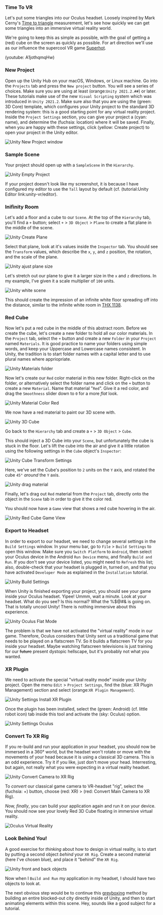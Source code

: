 ### Time To VR
Let's put some triangles into our Oculus headset. Loosely inspired by Mark Cerny's [Time to triangle](https://www.youtube.com/watch?v=ph8LyNIT9sg&t=162s) measurement, let's see how quickly we can get some triangles into an immersive virtual reality world.

We're going to keep this as simple as possible, with the goal of getting a (red) cube on the screen as quickly as possible. For art direction we'll use as our influence the supercool VR game [Superhot](https://superhotgame.com).

(youtube: A1jothqmqHw)

### New Project
Open up the Unity Hub on your macOS, Windows, or Linux machine. Go into the `Projects` tab and press the `New project` button. You will see a series of choices. Make sure you are using at least (orange:`Unity 2021.2.##`) or later. These tutorials make use of the new `Visual Scripting` system which was introduced in `Unity 2021.2`. Make sure also that you are using the (green: 3D Core) template, which configures your Unity project to the standard 3D rendering system: this is a good starting point for any virtual reality project. Inside the `Project Settings` section, you can give your project a (cyan: name), and determine the (fuchsia: location) where it will be saved. Finally, when you are happy with these settings, click (yellow: Create project) to open your project in the Unity editor.

![Unity New Project window](unity-new-project-window.jpg)

### Sample Scene
Your project should open up with a `SampleScene` in the `Hierarchy`.

![Unity Empty Project](unity-empty-project.png)

If your project doesn't look like my screenshot, it is because I have configured my editor to use the `Tall` layout by default (cf. (tutorial:Unity Editor link:unity-vr/editor).

### Inifinity Room
Let's add a floor and a cube to our `Scene`. At the top of the `Hierarchy` tab, you'll find a `+` button; select `+` > `3D Object` > `Plane` to create a flat plane in the middle of the scene.

![Unity Create Plane](unity-create-plane.jpg)

Select that plane, look at it's values inside the `Inspector` tab. You should see the `Transform` values, which describe the `x`, `y`, and `z` position, the rotation, and the scale of the plane.

![Unity ajust plane size](unity-plane-100-1-100.png)

Let's stretch out our plane to give it a larger size in the `x` and `z` directions. In my example, I've given it a scale multiplier of `100` units.

![Unity white scene](unity-white-scene.png)

This should create the impression of an infinite white floor spreading off into the distance, similar to the infinite white room in [THX 1138](https://www.youtube.com/watch?v=nkQAhpLBok8).

### Red Cube
Now let's put a red cube in the middle of this abstract room. Before we create the cube, let's create a new folder to hold all our color materials. In the `Project` tab, select the `+` button and create a new `Folder` in your `Project` named `Materials`. It is good practice to name your folders using simple words, and keep your Uppercase and Lowercase names consistent. In Unity, the tradition is to start folder names with a capital letter and to use plural names where appriopriate.

![Unity Materials folder](unity-materials-folder.png)

Now let's create our `Red` color material in this new folder. Right-click on the folder, or alternatively select the folder name and click on the `+` button to create a new `Material`. Name that material "`Red`". Give it a red color, and drag the `Smoothness` slider down to `0` for a more *flat* look.

![Unity Material Color Red](unity-material-color-red.png)

We now have a red material to paint our 3D scene with.

![Unity 3D Cube](unity-create-cube.png)

Go back to the `Hierarchy` tab and create a `+` > `3D Object` > `Cube`.

This should inject a 3D Cube into your `Scene`, but unfortunately the cube is stuck in the floor. Let's lift the cube into the air and give it a little rotation using the following settings in the `Cube` object's `Inspector`:

![Unity Cube Transform Settings](unity-3d-cube-transform.png)

Here, we've set the Cube's position to `2` units on the `Y` axis, and rotated the cube `45°` *around* the `Y` axis.

![Unity drag material](unity-drag-material.png)

Finally, let's drag out `Red` material from the `Project` tab, directly onto the object in the `Scene` tab in order to give it the color red.

You should now have a `Game` view that shows a red cube hovering in the air.

![Unity Red Cube Game View](unity-red-cube-game-view.png)

### Export to Headset
In order to export to our headset, we need to change several settings in the `Build Settings` window. In your menu bar, go to `File` > `Build Settings` to open this window. Make sure you `Switch Platform` to `Android`, then select your Oculus device in the Android `Run Device` menu, and finally `Build and Run`. If you don't see your device listed, you might need to `Refresh` this list; also, double-check that your headset is plugged in, turned on, and that you have activated `Developer Mode` as explained in the `Installation` tutorial.

![Unity Build Settings](unity-build-settings.png)

When Unity is finished exporting your project, you should see your game inside your Oculus headset. Yipee! Ummm, wait a minute. Look at your headset. What do you see? Is this normal? What the %$@#& is going on. That is totally uncool Unity! There is nothing immersive about this experience.

![Unity Oculus Flat Mode](unity-oculus-flat-mode.png)

The problem is that we have not activated the "virtual reality" mode in our game. Therefore, Oculus considers that Unity sent us a traditional game that needs to be played on a flatscreen TV. So it builds a flatscreen TV for you inside your headset. Maybe watching flatscreen televisions is just training for our ~~future~~ present dystopic hellscape, but it's probably not what you wanted.

### XR Plugin
We need to activate the special "virtual reality mode" inside your Unity project. Open the menu `Edit` > `Project Settings`, find the (blue: XR Plugin Management) section and select (orange:`XR Plugin Management`).

![Unity Settings Install XR Plugin](unity-settings-xr-plugin.png)

Once the plugin has been installed, select the (green: Android) (cf. little robot icon) tab inside this tool and activate the (sky: Oculus) option.

![Unity Settings Oculus](unity-settings-android-oculus.png)

### Convert To XR Rig
If you re-build and run your application in your headset, you should now be immersed in a 360° world, but the headset won't rotate or move with the movements of your head because it is using a classical 3D camera. This is an odd experience. Try it if you like, just don't move your head. Interresting, but again, not really what you were expecting in a virtual reality headset.

![Unity Convert Camera to XR Rig](unity-convert-to-xr-rig.png)

To *convert* our classical game camera to VR-headset "rig", select the (fuchsia: +) button, choose (red: XR) > (red: Convert Main Camera to XR Rig).

*Now, finally*, you can build your application again and run it on your device. You should now see your lovely Red 3D Cube floating in immersive virtual reality.

![Oculus Virtual Reality](oculus-hello-xr.png)

### Look Behind You!
A good exercise for *thinking* about how to design in virtual reality, is to start by putting a second object *behind* your `XR Rig`. Create a second material (here I've chosen blue), and place it "behind" the `XR Rig`.

![Unity front and back objects](unity-vr-front-back-objects.png)

Now when I `Build and Run` my application in my headset, I should have two objects to look at.

The next obvious step would be to continue this [greyboxing](https://www.youtube.com/watch?v=dYBOBgfcTgY) method by building an entire blocked-out city directly inside of Unity, and then to start animating elements within this scene. Hey, sounds like a good subject for a tutorial.